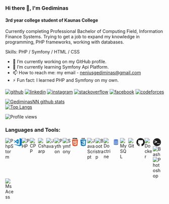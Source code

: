 ### Hi there 👋, I'm Gediminas
#### 3rd year college student of Kaunas College
Currently completing Professional Bachelor of Computing Field, Information Finance Systems. Trying to get a job to expand my knowledge in programming, PHP frameworks, working with databases.

Skills: PHP / Symfony / HTML / CSS

- 🔭 I’m currently working on my GitHub profile. 
- 🌱 I’m currently learning Symfony Api Platform. 
- 📫 How to reach me: my email - neniusgediminas@gmail.com 
- ⚡ Fun fact: I learned PHP and Symfony on my own. 


[<img src='https://cdn.jsdelivr.net/npm/simple-icons@3.0.1/icons/github.svg' alt='github' height='40'>](https://github.com/gediminasnn)  [<img src='https://cdn.jsdelivr.net/npm/simple-icons@3.0.1/icons/linkedin.svg' alt='linkedin' height='40'>](https://www.linkedin.com/in/gediminasn/)  [<img src='https://cdn.jsdelivr.net/npm/simple-icons@3.0.1/icons/instagram.svg' alt='instagram' height='40'>](https://www.instagram.com/gediminasnn/)  [<img src='https://cdn.jsdelivr.net/npm/simple-icons@3.0.1/icons/stackoverflow.svg' alt='stackoverflow' height='40'>](https://stackoverflow.com/users/12374359/gediminas)  [<img src='https://cdn.jsdelivr.net/npm/simple-icons@3.0.1/icons/facebook.svg' alt='facebook' height='40'>](https://www.facebook.com/profile.php?id=100001489624783)  [<img src='https://cdn.jsdelivr.net/npm/simple-icons@3.1.0/icons/codeforces.svg' alt='codeforces' height='40'>](https://codeforces.com/profile/GediminasNN)


[![GediminasNN github stats](https://github-readme-stats.vercel.app/api?username=gediminasnn&theme=dark&show_icons=true)](https://github.com/anuraghazra/github-readme-stats)
<br>
[![Top Langs](https://github-readme-stats.vercel.app/api/top-langs/?username=gediminasnn&theme=dark&show_icons=true)](https://github.com/anuraghazra/github-readme-stats)

![Profile views](https://gpvc.arturio.dev/gediminasnn)  

### Languages and Tools:


[<img align="left" alt="PhpStorm" width="26px" src="https://user-images.githubusercontent.com/70708109/103173543-6c8c5e00-4864-11eb-8a96-c99338d446fc.png" />][1]
[<img align="left" alt="Visual Studio Code" width="26px" src="https://raw.githubusercontent.com/github/explore/80688e429a7d4ef2fca1e82350fe8e3517d3494d/topics/visual-studio-code/visual-studio-code.png" />][1]
[<img align="left" alt="PHP" width="26px" src="https://user-images.githubusercontent.com/70708109/103491648-44859780-4e2e-11eb-80d3-a28af57f9275.jpg"/>][1]
[<img align="left" alt="CPP" width="26px" src="https://user-images.githubusercontent.com/70708109/103491664-57986780-4e2e-11eb-9980-7d568c399997.png"/>][1]
[<img align="left" alt="Csharp" width="26px" src="https://user-images.githubusercontent.com/70708109/103491674-6717b080-4e2e-11eb-995d-7d7362066d91.png"/>][1]
[<img align="left" alt="Java" width="26px" src="https://user-images.githubusercontent.com/70708109/103491765-09379880-4e2f-11eb-9613-abd8940764c2.png"/>][1]
[<img align="left" alt="Python" width="26px" src="https://user-images.githubusercontent.com/70708109/103491699-89a9c980-4e2e-11eb-95db-fe5f1230c397.png"/>][1]
[<img align="left" alt="Symfony" width="26px" src="https://user-images.githubusercontent.com/70708109/103173522-4c5c9f00-4864-11eb-919e-a37ceecb8242.png" />][1]
[<img align="left" alt="HTML5" width="26px" src="https://raw.githubusercontent.com/github/explore/80688e429a7d4ef2fca1e82350fe8e3517d3494d/topics/html/html.png" />][1]
[<img align="left" alt="CSS3" width="26px" src="https://raw.githubusercontent.com/github/explore/80688e429a7d4ef2fca1e82350fe8e3517d3494d/topics/css/css.png" />][1]
[<img align="left" alt="JavaScript" width="26px" src="https://user-images.githubusercontent.com/70708109/103491708-975f4f00-4e2e-11eb-8c99-9bb8198b7a3d.png" />][1]
[<img align="left" alt="Bootstrap" width="26px" src="https://user-images.githubusercontent.com/70708109/103491716-a7772e80-4e2e-11eb-8534-1b1c7103968d.png" />][1]
[<img align="left" alt="Doctrine" width="26px" src="https://user-images.githubusercontent.com/70708109/103182634-a33e9480-48b5-11eb-9bb2-e70d31be763f.png" />][1]
[<img align="left" alt="SQL" width="26px" src="https://raw.githubusercontent.com/github/explore/80688e429a7d4ef2fca1e82350fe8e3517d3494d/topics/sql/sql.png" />][1]
[<img align="left" alt="MySQL" width="26px" src="https://user-images.githubusercontent.com/70708109/103491728-c1187600-4e2e-11eb-80cf-17ffbd43adff.png" />][1]
[<img align="left" alt="Git" width="26px" src="https://www.vectorlogo.zone/logos/git-scm/git-scm-icon.svg" />][1]
[<img align="left" alt="GitHub" width="26px" src="https://raw.githubusercontent.com/github/explore/78df643247d429f6cc873026c0622819ad797942/topics/github/github.png" />][1]
[<img align="left" alt="Docker" width="26px" src="https://user-images.githubusercontent.com/70708109/103491734-d097bf00-4e2e-11eb-8ca9-59a4e5e37774.png" />][1]
[<img align="left" alt="Terminal" width="26px" src="https://raw.githubusercontent.com/github/explore/80688e429a7d4ef2fca1e82350fe8e3517d3494d/topics/terminal/terminal.png" />][1]
[<img align="left" alt="Bash" width="26px" src="https://www.vectorlogo.zone/logos/gnu_bash/gnu_bash-icon.svg" />][1]
[<img align="left" alt="Photoshop" width="26px" src="https://user-images.githubusercontent.com/70708109/103491745-dee5db00-4e2e-11eb-8cb6-ca41469bddd4.png" />][1]
[<img align="left" alt="MsAcess" width="26px" src="https://user-images.githubusercontent.com/70708109/103491788-31bf9280-4e2f-11eb-83aa-85b33a6c1d20.png" />][1]




[1]: #

